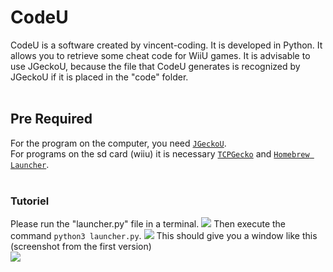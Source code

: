# CodeU

CodeU is a software created by vincent-coding. It is developed in Python. It allows you to retrieve some cheat code for WiiU games. It is advisable to use JGeckoU, because the file that CodeU generates is recognized by JGeckoU if it is placed in the "code" folder.<br />
<br />
## Pre Required<br/>
For the program on the computer, you need <a href="https://github.com/BullyWiiPlaza/JGeckoU" target="_BLANK">`JGeckoU`</a>.<br/>
For programs on the sd card (wiiu) it is necessary <a href="https://github.com/BullyWiiPlaza/tcpgecko" target="_BLANK">`TCPGecko`</a> and <a href="https://github.com/dimok789/homebrew_launcher/releases/tag/1.4" target="_BLANK">`Homebrew Launcher`</a>.<br />
<br />
### Tutoriel
Please run the "launcher.py" file in a terminal.
<img src="http://image.noelshack.com/fichiers/2019/13/3/1553717121-1.png">
Then execute the command `python3 launcher.py`.
<img src="http://image.noelshack.com/fichiers/2019/13/3/1553717496-capture-du-2019-03-27-21-11-18.png">
This should give you a window like this (screenshot from the first version)<br />
<img src="http://image.noelshack.com/fichiers/2019/13/3/1553717703-kazam-screenshot-00000.png">
